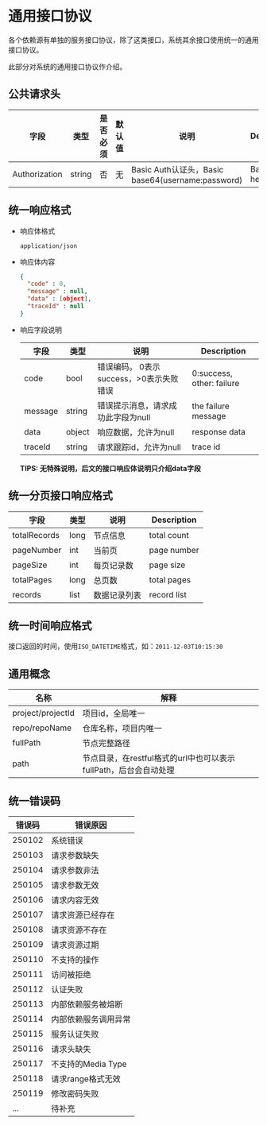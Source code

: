 # 通用接口协议

各个依赖源有单独的服务接口协议，除了这类接口，系统其余接口使用统一的通用接口协议。

此部分对系统的通用接口协议作介绍。

## 公共请求头

|字段|类型|是否必须|默认值|说明|Description|
|---|---|---|---|---|---|
|Authorization|string|否|无|Basic Auth认证头，Basic base64(username:password)|Basic Auth header|

## 统一响应格式

- 响应体格式

  `application/json`

- 响应体内容

  ```json
  {
    "code" : 0,
    "message" : null,
    "data" : [object],
    "traceId" : null
  }
  ```

- 响应字段说明

  |字段|类型|说明|Description|
  |---|---|---|---|
  |code|bool|错误编码。 0表示success，>0表示失败错误|0:success, other: failure|
  |message|string|错误提示消息，请求成功此字段为null|the failure message|
  |data|object|响应数据，允许为null|response data|
  |traceId|string|请求跟踪id，允许为null|trace id|

  **TIPS: 无特殊说明，后文的接口响应体说明只介绍data字段**

## 统一分页接口响应格式

|字段|类型|说明|Description|
|---|---|---|---|
|totalRecords|long|节点信息|total count|
|pageNumber|int|当前页|page number|
|pageSize|int|每页记录数|page size|
|totalPages|long|总页数|total pages|
|records|list|数据记录列表|record list|

## 统一时间响应格式

接口返回的时间，使用`ISO_DATETIME`格式，如：`2011-12-03T10:15:30`

## 通用概念

|名称|解释|
|---|---|
|project/projectId|项目id，全局唯一|
|repo/repoName|仓库名称，项目内唯一|
|fullPath|节点完整路径|
|path|节点目录，在restful格式的url中也可以表示fullPath，后台会自动处理|

## 统一错误码

|错误码|错误原因|
|---|---|
|250102|系统错误|
|250103|请求参数缺失|
|250104|请求参数非法|
|250105|请求参数无效|
|250106|请求内容无效|
|250107|请求资源已经存在|
|250108|请求资源不存在|
|250109|请求资源过期|
|250110|不支持的操作|
|250111|访问被拒绝|
|250112|认证失败|
|250113|内部依赖服务被熔断|
|250114|内部依赖服务调用异常|
|250115|服务认证失败|
|250116|请求头缺失|
|250117|不支持的Media Type|
|250118|请求range格式无效|
|250119|修改密码失败|
|...|待补充|
